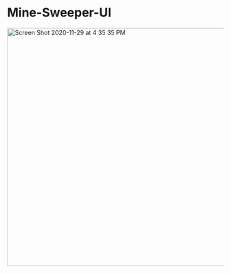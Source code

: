 # Mine-Sweeper-UI

<img width="554" alt="Screen Shot 2020-11-29 at 4 35 35 PM" src="https://user-images.githubusercontent.com/69063190/100555500-8042a580-3261-11eb-9ea5-2d32b0617fcc.png">
